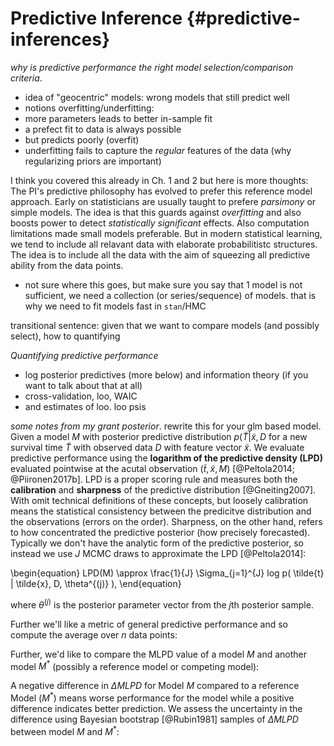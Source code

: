 # Predictive Inference {#predictive-inferences}

*why is predictive performance the right model selection/comparison criteria*.  
- idea of "geocentric" models: wrong models that still predict well  
- notions overfitting/underfitting:
- more parameters leads to better in-sample fit  
- a prefect fit to data is always possible  
- but predicts poorly (overfit)  
- underfitting fails to capture the *regular* features of the data (why regularizing priors are important)  


I think you covered this already in Ch. 1 and 2 but here is more thoughts:
The PI's predictive philosophy has evolved to prefer this reference model approach.
Early on statisticians are usually taught to prefere *parsimony* or simple models.
The idea is that this guards against *overfitting* and also boosts power to detect *statistically significant* effects.
Also computation limitations made small models preferable.
But in modern statistical learning, we tend to include all relavant data with elaborate probabilitistc structures.
The idea is to include all the data with the aim of squeezing all predictive ability from the data points.

- not sure where this goes, but make sure you say that 1 model is not sufficient, we need a collection (or series/sequence) of models. that is why we need to fit models fast in `stan`/HMC

transitional sentence: given that we want to compare models (and possibly select), how to quantifying


*Quantifying predictive performance*

- log posterior predictives (more below) and information theory (if you want to talk about that at all)
- cross-validation, loo, WAIC
- and estimates of loo. loo psis 
<!-- Vehtari, Aki, Andrew Gelman, and Jonah Gabry. "Practical Bayesian model evaluation using leave-one-out cross-validation and WAIC." Statistics and computing 27.5 (2017): 1413-1432. -->

*some notes from my grant posterior*. rewrite this for your glm based model.
Given a model $M$ with posterior predictive distribution $p( \tilde{T} | \tilde{x}, D$ for a new survival time $\tilde{T}$ with observed data $D$ with feature vector $\tilde{x}$. 
We evaluate predictive performance using the **logarithm of the predictive density (LPD)** evaluated pointwise at the acutal observation $( \tilde{t}, \tilde{x}, M)$ [@Peltola2014; @Piironen2017b].
LPD is a proper scoring rule and measures both the **calibration** and **sharpness** of the predictive distribution [@Gneiting2007].
With omit technical definitions of these concepts, but loosely calibration means the statistical consistency between the predicitve distribution and the observations (errors on the order).
Sharpness, on the other hand, refers to how concentrated the predictive posterior (how precisely forecasted).
Typically we don't have the analytic form of the predictive posterior, so instead we use $J$ MCMC draws to approximate the LPD [@Peltola2014]:

\begin{equation}
	LPD(M) \approx \frac{1}{J} \Sigma_{j=1}^{J} log p( \tilde{t} | \tilde{x}, D, \theta^{(j)} ),
\end{equation}

where $\theta^{(j)}$ is the posterior parameter vector from the $j$th posterior sample. 

Further we'll like a metric of general predictive performance and so compute the average over $n$ data points:

<!--
\begin{equation}
	MLPD(M) = \frac{1}{n} \Sigma_{i=1}^{n} log p( \tilde{t} | \tilde{x_i}, D, M ),
\end{equation}
-->

Further, we'd like to compare the MLPD value of a model $M$ and another model $M^*$ (possibly a reference model or competing model):

<!--

\begin{equation}
	\Delta MLPD(M) = MLPD(M) - MLPD(M^*)
\end{equation}
-->

A negative difference in $\Delta MLPD$ for Model $M$ compared to a reference Model ($M^*$) means worse performance for the model while a positive difference indicates better prediction.
We assess the uncertainty in the difference using Bayesian bootstrap [@Rubin1981] samples of $\Delta MLPD$ between model $M$ and $M^*$:
